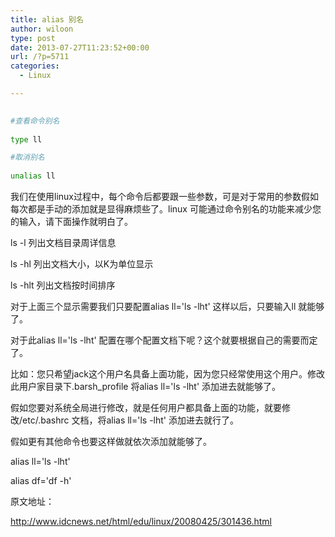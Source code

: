 ```yaml
---
title: alias 别名
author: wiloon
type: post
date: 2013-07-27T11:23:52+00:00
url: /?p=5711
categories:
  - Linux

---
```

```bash
  
#查看命令别名
  
type ll

#取消别名
  
unalias ll

```

我们在使用linux过程中，每个命令后都要跟一些参数，可是对于常用的参数假如每次都是手动的添加就是显得麻烦些了。linux 可能通过命令别名的功能来减少您的输入，请下面操作就明白了。
  
ls -l 列出文档目录周详信息
  
ls -hl 列出文档大小，以K为单位显示
  
ls -hlt 列出文档按时间排序

对于上面三个显示需要我们只要配置alias ll='ls -lht' 这样以后，只要输入ll 就能够了。

对于此alias ll='ls -lht' 配置在哪个配置文档下呢？这个就要根据自己的需要而定了。
  
比如：您只希望jack这个用户名具备上面功能，因为您只经常使用这个用户。修改此用户家目录下.barsh_profile 将alias ll='ls -lht' 添加进去就能够了。

假如您要对系统全局进行修改，就是任何用户都具备上面的功能，就要修改/etc/.bashrc 文档，将alias ll='ls -lht' 添加进去就行了。

假如更有其他命令也要这样做就依次添加就能够了。

alias ll='ls -lht'
  
alias df='df -h'

原文地址：
  
http://www.idcnews.net/html/edu/linux/20080425/301436.html
